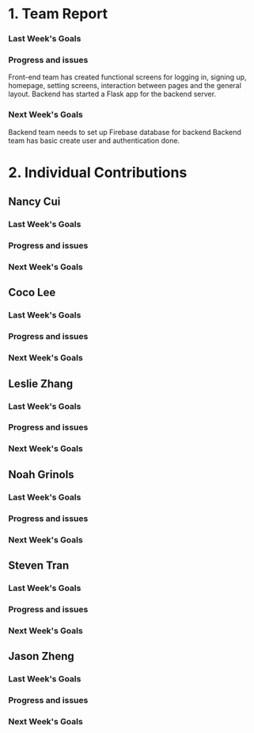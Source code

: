 # 1. Team Report

### Last Week's Goals

### Progress and issues
Front-end team has created functional screens for logging in, signing up, homepage, setting screens, interaction between pages and the general layout. Backend has started a Flask app for the backend server.
### Next Week's Goals
Backend team needs to set up Firebase database for backend
Backend team has basic create user and authentication done.

# 2. Individual Contributions
## Nancy Cui
### Last Week's Goals

### Progress and issues

### Next Week's Goals

## Coco Lee
### Last Week's Goals

### Progress and issues

### Next Week's Goals

## Leslie Zhang
### Last Week's Goals

### Progress and issues

### Next Week's Goals

## Noah Grinols
### Last Week's Goals

### Progress and issues

### Next Week's Goals

## Steven Tran
### Last Week's Goals

### Progress and issues

### Next Week's Goals

## Jason Zheng 
### Last Week's Goals

### Progress and issues

### Next Week's Goals

